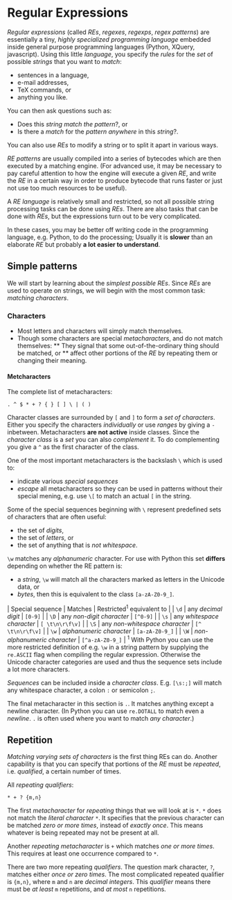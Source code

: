 # Regular Expressions

_Regular expressions_ (called _REs_, _regexes_, _regexps_, _regex patterns_) are essentially a tiny, _highly specialized programming language_ embedded inside general purpose programming languages (Python, XQuery, javascript).
Using this little _language_, you specify the _rules_ for the _set_ of possible _strings_ that you want to _match_:
* sentences in a language, 
* e-mail addresses, 
* TeX commands, or
* anything you like. 

You can then ask questions such as:
* Does this _string_ _match_ _the pattern_?, or
* Is there a _match_ for the _pattern_ _anywhere_ in this _string_?.

You can also use _REs_ to modify a string or to split it apart in various ways.

_RE patterns_ are usually compiled into a series of bytecodes which are then executed by a matching engine.
(For advanced use, it may be necessary to pay careful attention to how the engine will execute a given _RE_, and write the _RE_ in a certain way in order to produce bytecode that runs faster or just not use too much resources to be useful).

A _RE language_ is relatively small and restricted, so not all possible string processing tasks can be done using _REs_. There are also tasks that can be done with _REs_, but the expressions turn out to be very complicated. 

In these cases, you may be better off writing code in the programming language, e.g. Python, to do the processing; Usually it is **slower** than an elaborate _RE_ but probably **a lot easier to understand**.

## Simple patterns
We will start by learning about the _simplest possible REs_. Since _REs_ are used to operate on strings, we will begin with the most common task: _matching characters_.

### Characters

* Most letters and characters will simply match themselves.
* Though some characters are special _metacharacters_, and do not match themselves: 
** They signal that some out-of-the-ordinary thing should be matched, or
** affect other portions of the _RE_ by repeating them or changing their meaning.

#### Metcharacters
The complete list of metacharacters:
```
. ^ $ * + ? { } [ ] \ | ( )
```

Character classes are surrounded by `[` and `]` to form a _set of characters_. Either you specify the characters _individually_ or use _ranges_ by giving a `-` inbetween. Metacharacters **are not active** inside classes. Since the _character class_ is a _set_ you can also _complement_ it. To do complementing you give a `^` as the first character of the class. 

One of the most important metacharacters is the backslash `\` which is used to: 
* indicate various _special sequences_
* _escape_ all metacharacters so they can be used in patterns without their special mening, e.g. use `\[` to match an actual `[` in the string.

Some of the special sequences beginning with `\` represent predefined sets of characters that are often useful:
* the set of _digits_,
* the set of _letters_, or
* the set of anything that is _not whitespace_. 

`\w` matches any _alphanumeric_ character. For use with Python this set **differs** depending on whether the RE pattern is: 
* a _string_, `\w` will match all the characters marked as letters in the Unicode data, or 
* _bytes_, then this is equivalent to the class `[a-zA-Z0-9_]`. 

| Special sequence | Matches | Restricted<sup>1</sup> equivalent to |
| `\d` | any _decimal digit_ | `[0-9]` |
| `\D` | any _non-digit character_ | `[^0-9]` |
| `\s` | any _whitespace character_ | `[ \t\n\r\f\v]` |
| `\S` | any _non-whitespace character_ | `[^ \t\n\r\f\v]` |
| `\w` | _alphanumeric character_ | `[a-zA-Z0-9_]` |
| `\W` | _non-alphanumeric character_ | `[^a-zA-Z0-9_]` |
<sup>1</sup> With Python you can use the more restricted definition of e.g. `\w` in a string pattern by supplying the `re.ASCII` flag when compiling the regular expression. Otherwise the Unicode character categories are used and thus the sequence sets include a lot more characters.

_Sequences_ can be included inside a _character class_. E.g. `[\s:;]` will match any whitespace character, a colon `:` or semicolon `;`.

The final metacharacter in this section is `.`. It matches anything except a newline character. 
(In Python you can use `re.DOTALL` to match even a _newline_. `.` is often used where you want to match _any character_.)

## Repetition

_Matching varying sets of characters_ is the first thing REs can do. Another capability is that you can specify that portions of the _RE_ must be _repeated_, i.e. _qualified_, a certain number of times.

All _repeating qualifiers_:
```
* + ? {m,n}
```

The first _metacharacter_ for _repeating_ things that we will look at is `*`. `*` does not match the _literal character_ `*`. It specifies that the previous character can be matched _zero or more times_, instead of _exactly once_. This means whatever is being repeated may not be present at all.

Another _repeating metacharacter_ is `+` which matches _one or more times_. This requires at least one occurrence compared to `*`.

There are two more repeating _qualifiers_. The question mark character, `?`, matches either _once or zero times_. The most complicated repeated qualifier is `{m,n}`, where `m` and `n` are _decimal integers_. This _qualifier_ means there must be _at least_ `m` repetitions, and _at most_ `n` repetitions.

